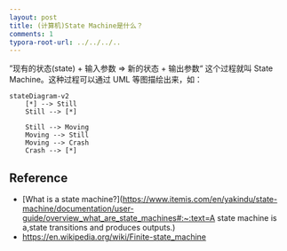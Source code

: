 ```yaml
---
layout: post
title: (计算机)State Machine是什么？
comments: 1
typora-root-url: ../../../..
---
```


”现有的状态(state) + 输入参数 => 新的状态 + 输出参数“ 这个过程就叫 State Machine。这种过程可以通过 UML 等图描绘出来，如：

```mermaid
stateDiagram-v2
    [*] --> Still
    Still --> [*]

    Still --> Moving
    Moving --> Still
    Moving --> Crash
    Crash --> [*]
```



## Reference

- [What is a state machine?](https://www.itemis.com/en/yakindu/state-machine/documentation/user-guide/overview_what_are_state_machines#:~:text=A state machine is a,state transitions and produces outputs.)
- https://en.wikipedia.org/wiki/Finite-state_machine

